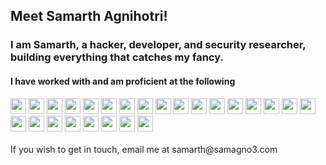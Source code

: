 <h2> Meet Samarth Agnihotri!</h2>
<h3>I am Samarth, a hacker, developer, and security researcher, building everything that catches my fancy.</h3>

<h4>I have worked with and am proficient at the following </h4> 
<div class="row">
<img height="25" src="https://cdn.jsdelivr.net/gh/devicons/devicon/icons/androidstudio/androidstudio-original.svg" /> <img height="25" src="https://cdn.jsdelivr.net/gh/devicons/devicon/icons/bash/bash-original.svg" /> 
<img height="25" src="https://cdn.jsdelivr.net/gh/devicons/devicon/icons/bootstrap/bootstrap-original.svg" />  
<img height="25" src="https://cdn.jsdelivr.net/gh/devicons/devicon/icons/c/c-original.svg" />         
<img height="25" src="https://cdn.jsdelivr.net/gh/devicons/devicon/icons/cplusplus/cplusplus-original.svg" />
<img height="25" src="https://cdn.jsdelivr.net/gh/devicons/devicon/icons/csharp/csharp-original.svg" />
<img height="25" src="https://cdn.jsdelivr.net/gh/devicons/devicon/icons/css3/css3-original.svg" />
<img height="25" src="https://cdn.jsdelivr.net/gh/devicons/devicon/icons/docker/docker-original.svg" />
<img height="25" src="https://cdn.jsdelivr.net/gh/devicons/devicon/icons/firebase/firebase-plain.svg" />
<img height="25" src="https://cdn.jsdelivr.net/gh/devicons/devicon/icons/html5/html5-original.svg" />
<img height="25" src="https://cdn.jsdelivr.net/gh/devicons/devicon/icons/java/java-original.svg" />
<img height="25" src="https://cdn.jsdelivr.net/gh/devicons/devicon/icons/javascript/javascript-original.svg" />
<img height="25" src="https://cdn.jsdelivr.net/gh/devicons/devicon/icons/kubernetes/kubernetes-plain.svg" />
<img height="25" src="https://cdn.jsdelivr.net/gh/devicons/devicon/icons/labview/labview-original.svg" />
<img height="25" src="https://cdn.jsdelivr.net/gh/devicons/devicon/icons/latex/latex-original.svg" />
<img height="25" src="https://cdn.jsdelivr.net/gh/devicons/devicon/icons/linux/linux-original.svg" />
<img height="25" src="https://cdn.jsdelivr.net/gh/devicons/devicon/icons/mysql/mysql-original.svg" />
<img height="25" src="https://cdn.jsdelivr.net/gh/devicons/devicon/icons/photoshop/photoshop-plain.svg" />
<img height="25" src="https://cdn.jsdelivr.net/gh/devicons/devicon/icons/php/php-original.svg" />
<img height="25" src="https://cdn.jsdelivr.net/gh/devicons/devicon/icons/python/python-original.svg" />
<img height="25" src="https://cdn.jsdelivr.net/gh/devicons/devicon/icons/react/react-original.svg" />
<img height="25" src="https://cdn.jsdelivr.net/gh/devicons/devicon/icons/threejs/threejs-original.svg" />
<img height="25" src="https://cdn.jsdelivr.net/gh/devicons/devicon/icons/ubuntu/ubuntu-plain.svg" />
<img height="25" src="https://cdn.jsdelivr.net/gh/devicons/devicon/icons/unity/unity-original.svg" />
<img height="25" src="https://cdn.jsdelivr.net/gh/devicons/devicon/icons/blender/blender-original.svg" />
           </div>
           <br>
If you wish to get in touch, email me at samarth@samagno3.com 
